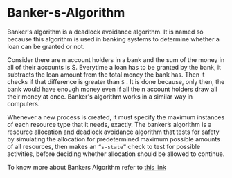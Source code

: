 # Banker-s-Algorithm

Banker's algorithm is a deadlock avoidance algorithm. It is named so because this algorithm is used in banking systems to determine whether a loan can be granted or not.

Consider there are n account holders in a bank and the sum of the money in all of their accounts is S. Everytime a loan has to be granted by the bank, it subtracts the loan amount from the total money the bank has. Then it checks if that difference is greater than `S` . It is done because, only then, the bank would have enough money even if all the n account holders draw all their money at once.
Banker's algorithm works in a similar way in computers.

Whenever a new process is created, it must specify the maximum instances of each resource type that it needs, exactly.
The banker’s algorithm is a resource allocation and deadlock avoidance algorithm that tests for safety by simulating the allocation for predetermined maximum possible amounts of all resources, then makes an `“s-state”` check to test for possible activities, before deciding whether allocation should be allowed to continue.

To know more about Bankers Algorithm refer to [this link](https://www.youtube.com/watch?v=7gMLNiEz3nw)

